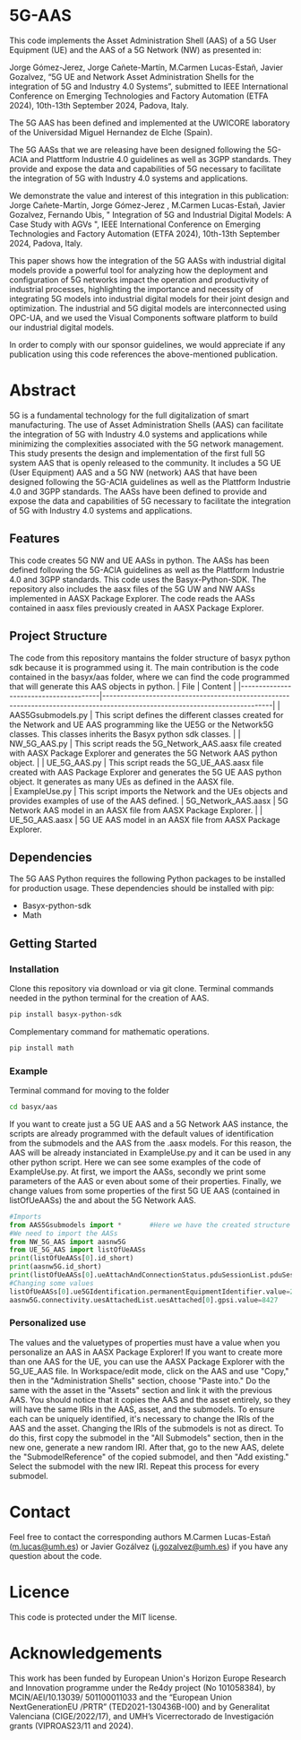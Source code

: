 # 5G-AAS
This code implements the Asset Administration Shell (AAS) of a 5G User Equipment (UE) and the AAS of a 5G Network (NW) as presented in:

Jorge Gómez-Jerez, Jorge Cañete-Martín, M.Carmen Lucas-Estañ, Javier Gozalvez, “5G UE and Network Asset Administration Shells for the integration of 5G and Industry 4.0 Systems”, submitted to IEEE International Conference on Emerging Technologies and Factory Automation (ETFA 2024), 10th-13th September 2024, Padova, Italy.

The 5G AAS has been defined and implemented at the UWICORE laboratory of the Universidad Miguel Hernandez de Elche (Spain). 

The 5G AASs that we are releasing have been designed following the 5G-ACIA and Plattform Industrie 4.0 guidelines as well as 3GPP standards. They provide and expose the data and capabilities of 5G necessary to facilitate the integration of 5G with Industry 4.0 systems and applications.

We demonstrate the value and interest of this integration in this publication:
Jorge Cañete-Martín, Jorge Gómez-Jerez , M.Carmen Lucas-Estañ, Javier Gozalvez, Fernando Ubis, " Integration of 5G and Industrial Digital Models: A Case Study with AGVs ", IEEE International Conference on Emerging Technologies and Factory Automation (ETFA 2024), 10th-13th September 2024, Padova, Italy.

This paper shows how the integration of the 5G AASs with industrial digital models provide a powerful tool for analyzing how the deployment and configuration of 5G networks impact the operation and productivity of industrial processes, highlighting the importance and necessity of integrating 5G models into industrial digital models for their joint design and optimization. The industrial and 5G digital models are interconnected using OPC-UA, and we used the Visual Components software platform to build our industrial digital models.

In order to comply with our sponsor guidelines, we would appreciate if any publication using this code references the above-mentioned publication.

# Abstract
5G is a fundamental technology for the full digitalization of smart manufacturing. The use of Asset Administration Shells (AAS) can facilitate the integration of 5G with Industry 4.0 systems and applications while minimizing the complexities associated with the 5G network management. This study presents the design and implementation of the first full 5G system AAS that is openly released to the community. It includes a 5G UE (User Equipment) AAS and a 5G NW (network) AAS that have been designed following the 5G-ACIA guidelines as well as the Plattform Industrie 4.0 and 3GPP standards. The AASs have been defined to provide and expose the data and capabilities of 5G necessary to facilitate the integration of 5G with Industry 4.0 systems and applications.


## Features
This code creates 5G NW and UE AASs in python. The AASs has been defined following the 5G-ACIA guidelines as well as the Plattform Industrie 4.0 and 3GPP standards. 
This code uses the Basyx-Python-SDK. The repository also includes the aasx files of the 5G UW and NW AASs implemented in AASX Package Explorer. The code reads the AASs contained in aasx files previously created in AASX Package Explorer. 

## Project Structure
The code from this repository mantains the folder structure of basyx python sdk because it is programmed using it. The main contribution is the code contained in the basyx/aas folder, where we can find the code programmed that will generate this AAS objects in python.
| File                         | Content                                                                                                                     |
|---------------------------------------|-----------------------------------------------------------------------------------------------------------------------------|
| AAS5Gsubmodels.py                     | This script defines the different classes created for the Network and UE AAS programming like the UE5G or the Network5G classes. This classes inherits the Basyx python sdk classes.              |
| NW_5G_AAS.py                           | This script reads the 5G_Network_AAS.aasx file created with AASX Package Explorer and generates the 5G Network AAS python object.                                            |
| UE_5G_AAS.py   | This script reads the 5G_UE_AAS.aasx file created with AAS Package Explorer and generates the 5G UE AAS python object. It generates as many UEs as defined in the AASX file.                                         
| ExampleUse.py   | This script imports the Network and the UEs objects and provides examples of use of the AAS defined.
| 5G_Network_AAS.aasx                           | 5G Network AAS model in an AASX file from AASX Package Explorer.                                                                                                         |
| UE_5G_AAS.aasx  | 5G UE AAS model in an AASX file from AASX Package Explorer. 

## Dependencies
The 5G AAS Python requires the following Python packages to be installed for production usage. These dependencies should be installed with pip:
*	Basyx-python-sdk
*	Math

## Getting Started
### Installation
Clone this repository via download or via git clone.
Terminal commands needed in the python terminal for the creation of AAS.
```bash
pip install basyx-python-sdk
``` 
Complementary command for mathematic operations.
```bash
pip install math
``` 
### Example
Terminal command for moving to the folder
```bash
cd basyx/aas
``` 
If you want to create just a 5G UE AAS and a 5G Network AAS instance, the scripts are already programmed with the default values of identification from the submodels and the AAS from the .aasx models. For this reason, the AAS will be already instanciated in ExampleUse.py and it can be used in any other python script. 
Here we can see some examples of the code of ExampleUse.py. At first, we import the AASs, secondly we print some parameters of the AAS or even about some of their properties. Finally, we change values from some properties of the first 5G UE AAS (contained in listOfUeAASs) the and about the 5G Network AAS.

```python
#Imports
from AAS5Gsubmodels import *       #Here we have the created structure for the AAS
#We need to import the AASs
from NW_5G_AAS import aasnw5G
from UE_5G_AAS import listOfUeAASs
print(listOfUeAASs[0].id_short)
print(aasnw5G.id_short)
print(listOfUeAASs[0].ueAttachAndConnectionStatus.pduSessionList.pduSessions[0].qosFlowList.qosFlows[0])
#Changing some values
listOfUeAASs[0].ue5GIdentification.permanentEquipmentIdentifier.value=2976
aasnw5G.connectivity.uesAttachedList.uesAttached[0].gpsi.value=8427
```

### Personalized use
The values and the valuetypes of properties must have a value when you personalize an AAS in AASX Package Explorer!
If you want to create more than one AAS for the UE, you can use the AASX Package Explorer with the 5G_UE_AAS file. In Workspace/edit mode, click on the AAS and use "Copy," then in the "Administration Shells" section, choose "Paste into." Do the same with the asset in the "Assets" section and link it with the previous AAS. You should notice that it copies the AAS and the asset entirely, so they will have the same IRIs in the AAS, asset, and the submodels. To ensure each can be uniquely identified, it's necessary to change the IRIs of the AAS and the asset. Changing the IRIs of the submodels is not as direct. To do this, first copy the submodel in the "All Submodels" section, then in the new one, generate a new random IRI. After that, go to the new AAS, delete the "SubmodelReference" of the copied submodel, and then "Add existing." Select the submodel with the new IRI. Repeat this process for every submodel.

# Contact 
Feel free to contact the corresponding authors M.Carmen Lucas-Estañ (m.lucas@umh.es) or Javier Gozálvez (j.gozalvez@umh.es) if you have any question about the code.
# Licence 
This code is protected under the MIT license.
# Acknowledgements
This work has been funded by European Union's Horizon Europe Research and Innovation programme under the Re4dy project (No 101058384), by MCIN/AEI/10.13039/ 501100011033 and the “European Union NextGenerationEU
/PRTR” (TED2021-130436B-I00) and by Generalitat Valenciana (CIGE/2022/17), and UMH’s Vicerrectorado de Investigación grants (VIPROAS23/11 and 2024).

